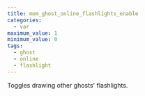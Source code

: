 ```yaml
---
title: mom_ghost_online_flashlights_enable
categories:
  - var
maximum_value: 1
minimum_value: 0
tags:
  - ghost
  - online
  - flashlight
---
```


Toggles drawing other ghosts' flashlights.
